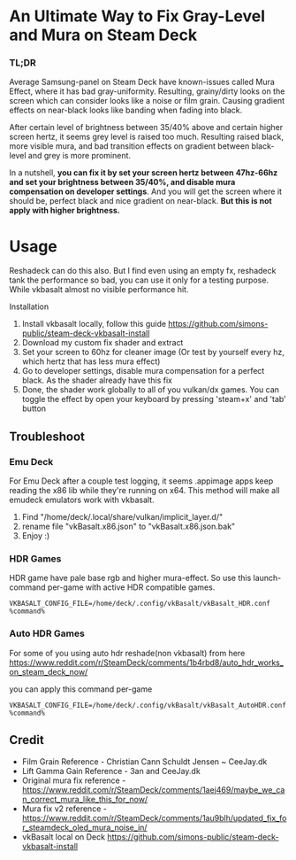 # An Ultimate Way to Fix Gray-Level and Mura on Steam Deck

### TL;DR

Average Samsung-panel on Steam Deck have known-issues called Mura Effect, where it has bad gray-uniformity. Resulting, grainy/dirty looks on the screen which can consider looks like a noise or film grain. Causing gradient effects on near-black looks like banding when fading into black.

After certain level of brightness between 35/40% above and certain higher screen hertz, it seems grey level is raised too much. Resulting raised black, more visible mura, and bad transition effects on gradient between black-level and grey is more prominent.

In a nutshell, **you can fix it by set your screen hertz between 47hz-66hz and set your brightness between 35/40%, and disable mura compensation on developer settings**. And you will get the screen where it should be, perfect black and nice gradient on near-black. **But this is not apply with higher brightness.**

# Usage
Reshadeck can do this also. But I find even using an empty fx, reshadeck tank the performance so bad, you can use it only for a testing purpose. While vkbasalt almost no visible performance hit.

Installation
1. Install vkbasalt locally, follow this guide https://github.com/simons-public/steam-deck-vkbasalt-install
2. Download my custom fix shader and extract
3. Set your screen to 60hz for cleaner image (Or test by yourself every hz, which hertz that has less mura effect)
4. Go to developer settings, disable mura compensation for a perfect black. As the shader already have this fix
5. Done, the shader work globally to all of you vulkan/dx games. You can toggle the effect by open your keyboard by pressing 'steam+x' and 'tab' button

## Troubleshoot
### Emu Deck
For Emu Deck after a couple test logging, it seems .appimage apps keep reading the x86 lib while they're running on x64. This method will make all emudeck emulators work with vkbasalt.

1. Find "/home/deck/.local/share/vulkan/implicit_layer.d/"
2. rename file "vkBasalt.x86.json" to "vkBasalt.x86.json.bak"
3. Enjoy :)

### HDR Games
HDR game have pale base rgb and higher mura-effect. So use this launch-command per-game with active HDR compatible games.
```
VKBASALT_CONFIG_FILE=/home/deck/.config/vkBasalt/vkBasalt_HDR.conf %command%
```

### Auto HDR Games
For some of you using auto hdr reshade(non vkbasalt) from here https://www.reddit.com/r/SteamDeck/comments/1b4rbd8/auto_hdr_works_on_steam_deck_now/

you can apply this command per-game
```
VKBASALT_CONFIG_FILE=/home/deck/.config/vkBasalt/vkBasalt_AutoHDR.conf %command%
```

## Credit
- Film Grain Reference - Christian Cann Schuldt Jensen ~ CeeJay.dk
- Lift Gamma Gain Reference - 3an and CeeJay.dk
- Original mura fix reference - https://www.reddit.com/r/SteamDeck/comments/1aej469/maybe_we_can_correct_mura_like_this_for_now/
- Mura fix v2 reference - https://www.reddit.com/r/SteamDeck/comments/1au9blh/updated_fix_for_steamdeck_oled_mura_noise_in/
- vkBasalt local on Deck https://github.com/simons-public/steam-deck-vkbasalt-install

